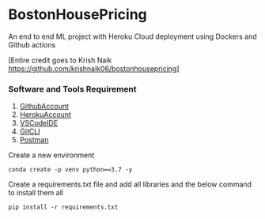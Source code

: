 # BostonHousePricing
An end to end ML project with Heroku Cloud deployment using Dockers and Github actions

[Entire credit goes to Krish Naik https://github.com/krishnaik06/bostonhousepricing]

### Software and Tools Requirement

1. [GithubAccount](https://github.com/)
2. [HerokuAccount](https://heroku.com)
3. [VSCodeIDE](https://code.visualstudio.com/)
4. [GitCLI](https://git-scm.com/book/en/v2/Getting-Started-The-Command-Line)
5. [Postman](https://www.postman.com/downloads/)

Create a new environment 
```
conda create -p venv python==3.7 -y
```

Create a requirements.txt file and add all libraries and the below command to install them all

```
pip install -r requirements.txt
``` 
